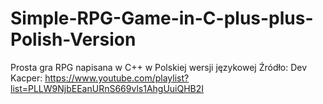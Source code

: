 # Simple-RPG-Game-in-C-plus-plus-Polish-Version

Prosta gra RPG napisana w C++ w Polskiej wersji językowej 
Źródło: Dev Kacper: https://www.youtube.com/playlist?list=PLLW9NjbEEanURnS669vls1AhgUuiQHB2I
